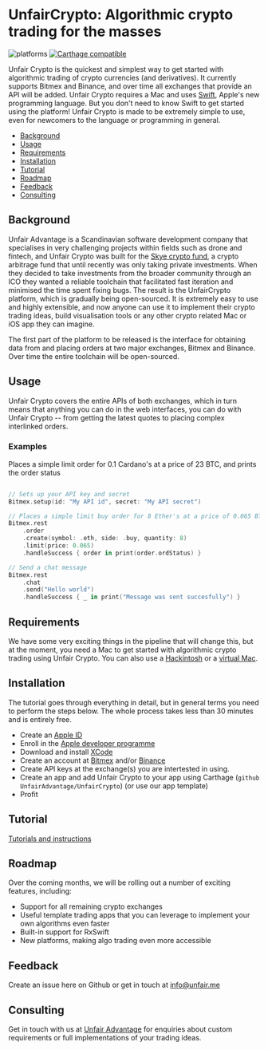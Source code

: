 UnfairCrypto: Algorithmic crypto trading for the masses
======

![platforms](https://img.shields.io/badge/platforms-iOS%20%7C%20macOS-333333.svg) [![Carthage compatible](https://img.shields.io/badge/Carthage-compatible-4BC51D.svg?style=flat)](https://github.com/Carthage/Carthage)

Unfair Crypto is the quickest and simplest way to get started with algorithmic trading of crypto currencies (and derivatives). It currently supports Bitmex and Binance, and over time all exchanges that provide an API will be added. Unfair Crypto requires a Mac and uses [Swift](https://developer.apple.com/swift/), Apple's new programming language. But you don't need to know Swift to get started using the platform! Unfair Crypto is made to be extremely simple to use, even for newcomers to the language or programming in general.

* [Background](#background)
* [Usage](#usage)
* [Requirements](#requirements)
* [Installation](#installation)
* [Tutorial](#tutorial)
* [Roadmap](#roadmap)
* [Feedback](#feedback)
* [Consulting](#consulting)

## Background

Unfair Advantage is a Scandinavian software development company that specialises in very challenging projects within fields such as drone and fintech, and Unfair Crypto was built for the [Skye crypto fund](https://skyecrypto.com), a crypto arbitrage fund that until recently was only taking private investments. When they decided to take investments from the broader community through an ICO they wanted a reliable toolchain that facilitated fast iteration and minimised the time spent fixing bugs. The result is the UnfairCrypto platform, which is gradually being open-sourced. It is extremely easy to use and highly extensible, and now anyone can use it to implement their crypto trading ideas, build visualisation tools or any other crypto related Mac or iOS app they can imagine.

The first part of the platform to be released is the interface for obtaining data from and placing orders at two major exchanges, Bitmex and Binance. Over time the entire toolchain will be open-sourced.

## Usage

Unfair Crypto covers the entire APIs of both exchanges, which in turn means that anything you can do in the web interfaces, you can do with Unfair Crypto -- from getting the latest quotes to placing complex interlinked orders.

### Examples

Places a simple limit order for 0.1 Cardano's at a price of 23 BTC, and prints the order status

```swift

// Sets up your API key and secret
Bitmex.setup(id: "My API id", secret: "My API secret")

// Places a simple limit buy order for 8 Ether's at a price of 0.065 BTC, and prints the order status
Bitmex.rest
    .order
    .create(symbol: .eth, side: .buy, quantity: 8)
    .limit(price: 0.065)
    .handleSuccess { order in print(order.ordStatus) }

// Send a chat message
Bitmex.rest
    .chat
    .send("Hello world")
    .handleSuccess { _ in print("Message was sent succesfully") }
```

## Requirements
We have some very exciting things in the pipeline that will change this, but at the moment, you need a Mac to get started with algorithmic crypto trading using Unfair Crypto. You can also use a [Hackintosh](https://hackintosh.com/) or a [virtual Mac](https://techsviewer.com/install-macos-high-sierra-vmware-windows/).

## Installation

The tutorial goes through everything in detail, but in general terms you need to perform the steps below. The whole process takes less than 30 minutes and is entirely free.

* Create an [Apple ID](https://appleid.apple.com)
* Enroll in the [Apple developer programme](https://developer.apple.com/programs/enroll/)
* Download and install [XCode](https://developer.apple.com/xcode/)
* Create an account at [Bitmex](https://www.bitmex.com) and/or [Binance](https://www.binance.com/)
* Create API keys at the exchange(s) you are intertested in using.
* Create an app and add Unfair Crypto to your app using Carthage (`github UnfairAdvantage/UnfairCrypto`) (or use our app template)
* Profit

## Tutorial

[Tutorials and instructions](Tutorial)

## Roadmap

Over the coming months, we will be rolling out a number of exciting features, including:

* Support for all remaining crypto exchanges
* Useful template trading apps that you can leverage to implement your own algorithms even faster
* Built-in support for RxSwift
* New platforms, making algo trading even more accessible

## Feedback

Create an issue here on Github or get in touch at info@unfair.me

## Consulting

Get in touch with us at [Unfair Advantage](hhtps://unfair.me) for enquiries about custom requirements or full implementations of your trading ideas.
